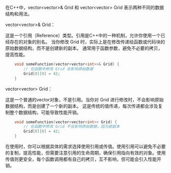 在C++中，vector<vector<int>>& Grid 和 vector<vector<int>> Grid 表示两种不同的数据结构和用法。

vector<vector<int>>& Grid：

这是一个引用（Reference）类型。引用是C++中的一种机制，允许你使用一个已经存在的对象的别名。
当你修改 Grid 时，实际上是在修改传递给函数或代码块的原始数据结构，而不是创建新的副本。
通常用于函数参数，避免不必要的拷贝，提高性能。

```cpp
    void someFunction(vector<vector<int>>& Grid) {
        // 在函数中修改 Grid 会影响原始数据
        Grid[0][0] = 42;
    }
```

vector<vector<int>> Grid：

这是一个普通的vector对象，不是引用。当你对 Grid 进行修改时，不会影响原始数据结构，而是创建了一个新的副本。
这是传统的值传递，每次传递都会涉及复制整个数据结构，可能导致性能开销。

```cpp
    void someFunction(vector<vector<int>> Grid) {
        // 在函数中修改 Grid 不会影响原始数据，因为是副本
        Grid[0][0] = 42;
    }
```

在使用时，你可以根据具体的需求选择使用引用或传值。使用引用可以避免不必要的复制，提高性能，但需要注意引用的生命周期，确保引用指向有效的对象。使用传值则更安全，每个函数调用都有自己的拷贝，互不影响，但可能会引入性能开销。
